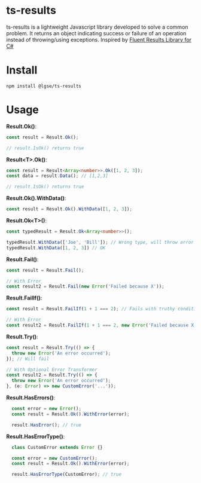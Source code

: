 # ts-results

ts-results is a lightweight Javascript library developed to solve a common problem. It returns an object indicating success or failure of an operation instead of throwing/using exceptions. Inspired by [Fluent Results Library for C#](https://github.com/altmann/FluentResults)
# Install
```
npm install @lgse/ts-results
```

# Usage

**Result.Ok()**:
```typescript
const result = Result.Ok();

// result.IsOk() returns true
```

**Result\<T>.Ok()**:
```typescript
const result = Result<Array<number>>.Ok([1, 2, 3]);
const data = result.Data(); // [1,2,3]

// result.IsOk() returns true
```

**Result.Ok().WithData()**:
```typescript
const result = Result.Ok().WithData([1, 2, 3]);
```

**Result.Ok\<T>()**:
```typescript
const typedResult = Result.Ok<Array<number>>();

typedResult.WithData(['Joe', 'Bill']); // Wrong type, will throw error
typedResult.WithData([1, 2, 3]) // OK
```

**Result.Fail()**:
```typescript
const result = Result.Fail();

// With Error
const result2 = Result.Fail(new Error('Failed because X'));
```

**Result.FailIf()**:
```typescript
const result = Result.FailIf(1 + 1 === 2); // Fails with truthy condition

// With Error
const result2 = Result.FailIf(1 + 1 === 2, new Error('Failed because X'));
```

**Result.Try()**:
```typescript
const result = Result.Try(() => {
  throw new Error('An error occurred');
}); // Will fail

// With Optional Error Transformer
const result2 = Result.Try(() => {
  throw new Error('An error occurred');
}, (e: Error) => new CustomError('...'));
```

**Result.HasErrors()**:
```typescript
  const error = new Error();
  const result = Result.Ok().WithError(error);

  result.HasError(); // true
```

**Result.HasErrorType()**:
```typescript
  class CustomError extends Error {}

  const error = new CustomError();
  const result = Result.Ok().WithError(error);

  result.HasErrorType(CustomError); // true
```
